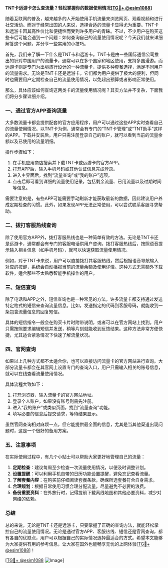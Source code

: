 **TNT卡远游卡怎么查流量？轻松掌握你的数据使用情况[[TG💪+ @esim1088](https://t.me/s/esim1088)]**

随着互联网的普及，越来越多的人开始使用手机流量来浏览网页、观看视频和进行社交活动。而对于经常出国的人来说，选择合适的流量卡显得尤为重要。TNT卡和远游卡因其高性价比和便捷性而受到许多用户的青睐。不过，不少用户在购买这些卡后可能会遇到一个问题：如何查询自己的流量使用情况呢？今天我们就来详细解答这个问题，并分享一些实用的小技巧。

首先，我们来了解一下什么是TNT卡和远游卡。TNT卡是由一些国际通信公司推出的针对中国用户的流量卡，通常可以在多个国家和地区使用，支持多国漫游。而远游卡则是专门为出境旅行设计的一种流量卡，提供多种套餐选择，满足不同用户的流量需求。无论是TNT卡还是远游卡，它们都为用户提供了极大的便利，但同时也需要用户定期检查自己的流量使用情况，以免超出预算或者影响正常使用。

那么，具体应该如何查询这两类卡的流量使用情况呢？其实方法并不复杂，下面我们将分步骤详细介绍。

### **一、通过官方APP查询流量**

大多数流量卡都会提供配套的官方应用程序，用户可以通过这些APP实时查看自己的流量使用情况。以TNT卡为例，通常会有专门的“TNT卡管理”或“TNT助手”这样的APP。下载并安装后，用户只需注册登录自己的账户，就可以看到当前的流量余额以及已使用的流量明细。

操作步骤如下：
1. 在手机应用商店搜索并下载TNT卡或远游卡的官方APP。
2. 打开APP后，输入手机号码或其他认证信息完成登录。
3. 进入主界面后，找到“流量查询”或“我的账户”选项。
4. 点击后即可看到详细的流量使用记录，包括剩余流量、已用流量以及过期时间等信息。

需要注意的是，有些APP可能需要手动刷新才能获取最新的数据，因此建议用户养成定期检查的习惯。此外，如果发现APP无法正常使用，可以尝试联系客服寻求帮助。

### **二、拨打客服热线查询**

除了使用官方APP外，拨打客服热线也是一种简单有效的方法。无论是TNT卡还是远游卡，通常都会有专门的客服电话供用户咨询。拨打客服热线后，按照语音提示输入相关信息（如手机号码），就可以快速获取流量使用情况。

例如，对于TNT卡来说，用户可以直接拨打其客服热线，然后根据语音导航输入对应的按键，系统会自动播报当前的流量余额及使用详情。这种方式无需额外下载软件，适合那些不太熟悉智能手机操作的用户。

### **三、短信查询**

除了电话和APP之外，短信查询也是一种常见的方法。许多流量卡都支持通过发送特定格式的短信来查询流量信息。比如，发送指定的代码到客服号码，就能收到一条包含流量信息的回复短信。

具体的短信指令一般会在购买卡片时附带说明，或者可以在官方网站上找到。用户只需按照要求编辑短信并发送，稍等片刻就能收到反馈结果。这种方法非常方便快捷，尤其适合紧急情况下快速了解流量状况。

### **四、官网查询**

如果以上几种方式都不太适合你，也可以直接访问流量卡的官方网站进行查询。大部分流量卡都会在其官网上设置专门的查询入口，用户只需输入相关的账号信息，就可以在线查看流量使用情况。

具体流程大致如下：
1. 打开浏览器，输入流量卡的官方网站地址。
2. 登录个人账户，如果没有账号则需先注册。
3. 进入“我的账户”或类似页面，找到“流量查询”功能。
4. 填写必要的信息后提交请求，等待结果显示。

虽然官网查询相对麻烦一点，但它能提供最全面的信息，尤其是当其他渠道出现问题时，这是一个很好的备用方案。

### **五、注意事项**

在实际使用过程中，有几个小贴士可以帮助大家更好地管理自己的流量：

1. **定期检查**：建议每周至少检查一次流量使用情况，以便及时调整计划。
2. **设置提醒**：可以利用手机自带的日历功能设置提醒，避免忘记查看流量。
3. **了解套餐内容**：在购买前仔细阅读套餐条款，确保所选套餐符合自身需求。
4. **合理规划**：根据日常使用习惯合理分配流量，尽量避免不必要的浪费。
5. **备份重要资料**：在外旅行时，记得提前下载离线地图和其他必要资料，减少对网络的依赖。

### **总结**

总的来说，无论是TNT卡还是远游卡，只要掌握了正确的查询方法，就能轻松掌控自己的流量使用情况。无论是通过官方APP、客服热线、短信还是官网查询，都有各自的优缺点，用户可以根据自己的实际情况选择最适合的方式。希望本文能够为大家提供有用的参考信息，让大家在国外也能畅享无忧的上网体验[[TG💪+ @esim1088](https://t.me/s/esim1088)]！

[[TG💪+ @esim1088](https://t.me/s/esim1088) ![Image](https://i.postimg.cc/4NQfJmqS/Snipaste-2025-05-13-00-14-12.png)]